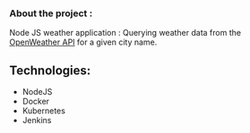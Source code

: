 ### About the project : 

Node JS weather application : 
Querying weather data from the [OpenWeather API](https://openweathermap.org/) for a given city name. 

## Technologies: 
- NodeJS 
- Docker
- Kubernetes
- Jenkins 
